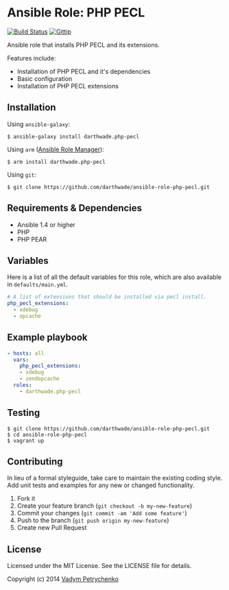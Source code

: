 # Ansible Role: PHP PECL 
[![Build Status](https://travis-ci.org/darthwade/ansible-role-php-pecl.png)](https://travis-ci.org/darthwade/ansible-role-php-pecl)
[![Gittip](http://img.shields.io/gittip/darthwade.svg)](https://www.gittip.com/darthwade/)

Ansible role that installs PHP PECL and its extensions.

Features include:
- Installation of PHP PECL and it's dependencies
- Basic configuration
- Installation of PHP PECL extensions

## Installation

Using `ansible-galaxy`:
```shell 
$ ansible-galaxy install darthwade.php-pecl
```

Using `arm` ([Ansible Role Manager](https://github.com/mirskytech/ansible-role-manager/)):
```shell 
$ arm install darthwade.php-pecl
```

Using `git`:
```shell 
$ git clone https://github.com/darthwade/ansible-role-php-pecl.git
```

## Requirements & Dependencies
- Ansible 1.4 or higher
- PHP
- PHP PEAR

## Variables
Here is a list of all the default variables for this role, which are also available in `defaults/main.yml`.

```yaml
# A list of extensions that should be installed via pecl install.
php_pecl_extensions:
  - xdebug
  - opcache
```

## Example playbook
```yaml
- hosts: all
  vars:
    php_pecl_extensions:
    - xdebug
    - zendopcache
  roles:
    - darthwade.php-pecl
```

## Testing
```shell 
$ git clone https://github.com/darthwade/ansible-role-php-pecl.git
$ cd ansible-role-php-pecl
$ vagrant up
```

## Contributing
In lieu of a formal styleguide, take care to maintain the existing coding style. Add unit tests and examples for any new or changed functionality.

1. Fork it
2. Create your feature branch (`git checkout -b my-new-feature`)
3. Commit your changes (`git commit -am 'Add some feature'`)
4. Push to the branch (`git push origin my-new-feature`)
5. Create new Pull Request

## License

Licensed under the MIT License. See the LICENSE file for details.

Copyright (c) 2014 [Vadym Petrychenko](http://petrychenko.com/)